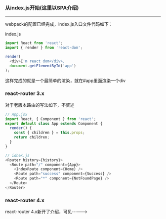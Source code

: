 ### 从index.js开始(这里以SPA介绍)
---
webpack的配置已经完成，index.js入口文件代码如下：

index.js
```javascript
import React from 'react';
import { render } from 'react-dom';

render(
  <div>I'm react dom</div>,
  document.getElementById('app')
);
```
这样完成的就是一个最简单的渲染，就在#app里面渲染一个div

### react-router 3.x
对于老版本路由的写法如下，不赘述
```javascript
// App.jsx
import React, { Component } from 'react';
export default class App extends Component {
  render() {
    const { children } = this.props;
    return children;
  }
}

// idnex.js
<Router history={history}>
  <Route path="/" component={App}>
    <IndexRoute component={Home} />
    <Route path="success" component={Success} />
    <Route path="*" component={NotFoundPage} />
  </Route>
</Router>
```

### react-router 4.x
react-router 4.x新开了介绍，可见----->


